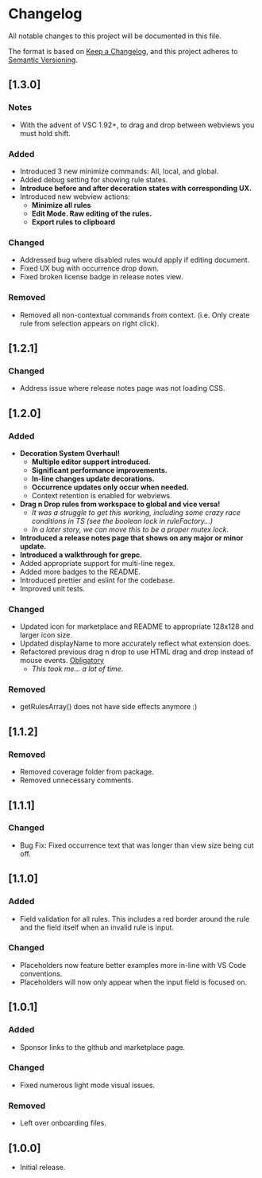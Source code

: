 # Changelog

All notable changes to this project will be documented in this file.

The format is based on [Keep a Changelog](https://keepachangelog.com/en/1.1.0/),
and this project adheres to [Semantic Versioning](https://semver.org/spec/v2.0.0.html).

## [1.3.0]

### Notes

-   With the advent of VSC 1.92+, to drag and drop between webviews you must hold shift.

### Added

-   Introduced 3 new minimize commands: All, local, and global.
-   Added debug setting for showing rule states.
-   **Introduce before and after decoration states with corresponding UX.**
-   Introduced new webview actions:
    -   **Minimize all rules**
    -   **Edit Mode. Raw editing of the rules.**
    -   **Export rules to clipboard**

### Changed

-   Addressed bug where disabled rules would apply if editing document.
-   Fixed UX bug with occurrence drop down.
-   Fixed broken license badge in release notes view.

### Removed

-   Removed all non-contextual commands from context. (i.e. Only create rule from selection appears on right click).

## [1.2.1]

### Changed

-   Address issue where release notes page was not loading CSS.

## [1.2.0]

### Added

-   **Decoration System Overhaul!**
    -   **Multiple editor support introduced.**
    -   **Significant performance improvements.**
    -   **In-line changes update decorations.**
    -   **Occurrence updates only occur when needed.**
    -   Context retention is enabled for webviews.
-   **Drag n Drop rules from workspace to global and vice versa!**
    -   _It was a struggle to get this working, including some crazy race conditions in TS (see the boolean lock in ruleFactory...)_
    -   _In a later story, we can move this to be a proper mutex lock._
-   **Introduced a release notes page that shows on any major or minor update.**
-   **Introduced a walkthrough for grepc.**
-   Added appropriate support for multi-line regex.
-   Added more badges to the README.
-   Introduced prettier and eslint for the codebase.
-   Improved unit tests.

### Changed

-   Updated icon for marketplace and README to appropriate 128x128 and larger icon size.
-   Updated displayName to more accurately reflect what extension does.
-   Refactored previous drag n drop to use HTML drag and drop instead of mouse events. [Obligatory](https://www.quirksmode.org/blog/archives/2009/09/the_html5_drag.html)
    -   _This took me... a lot of time._

### Removed

-   getRulesArray() does not have side effects anymore :)

## [1.1.2]

### Removed

-   Removed coverage folder from package.
-   Removed unnecessary comments.

## [1.1.1]

### Changed

-   Bug Fix: Fixed occurrence text that was longer than view size being cut off.

## [1.1.0]

### Added

-   Field validation for all rules. This includes a red border around the rule and the field itself when an invalid rule is input.

### Changed

-   Placeholders now feature better examples more in-line with VS Code conventions.
-   Placeholders will now only appear when the input field is focused on.

## [1.0.1]

### Added

-   Sponsor links to the github and marketplace page.

### Changed

-   Fixed numerous light mode visual issues.

### Removed

-   Left over onboarding files.

## [1.0.0]

-   Initial release.
